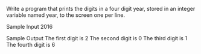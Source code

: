 Write a program that prints the digits in a four digit year, stored in an integer variable named year, to the screen one per line.
 
Sample Input
2016

Sample Output
The first digit is 2
The second digit is 0
The third digit is 1
The fourth digit is 6
